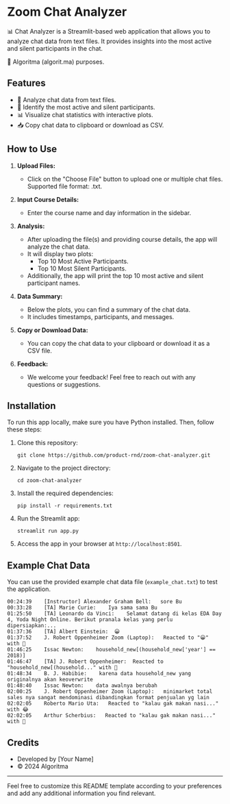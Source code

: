 # Zoom Chat Analyzer
📊 Chat Analyzer is a Streamlit-based web application that allows you to analyze chat data from text files. It provides insights into the most active and silent participants in the chat.

🎯 Algoritma (algorit.ma) purposes.

## Features

- 🔬 Analyze chat data from text files.
- 🔎 Identify the most active and silent participants.
- 📊 Visualize chat statistics with interactive plots.
- 📥 Copy chat data to clipboard or download as CSV.

## How to Use

1. **Upload Files:**
   - Click on the "Choose File" button to upload one or multiple chat files. Supported file format: .txt.

2. **Input Course Details:**
   - Enter the course name and day information in the sidebar.

3. **Analysis:**
   - After uploading the file(s) and providing course details, the app will analyze the chat data.
   - It will display two plots:
     - Top 10 Most Active Participants.
     - Top 10 Most Silent Participants.
   - Additionally, the app will print the top 10 most active and silent participant names.

4. **Data Summary:**
   - Below the plots, you can find a summary of the chat data.
   - It includes timestamps, participants, and messages.

5. **Copy or Download Data:**
   - You can copy the chat data to your clipboard or download it as a CSV file.

6. **Feedback:**
   - We welcome your feedback! Feel free to reach out with any questions or suggestions.

## Installation

To run this app locally, make sure you have Python installed. Then, follow these steps:

1. Clone this repository:
   ```
   git clone https://github.com/product-rnd/zoom-chat-analyzer.git
   ```

2. Navigate to the project directory:
   ```
   cd zoom-chat-analyzer
   ```

3. Install the required dependencies:
   ```
   pip install -r requirements.txt
   ```

4. Run the Streamlit app:
   ```
   streamlit run app.py
   ```

5. Access the app in your browser at `http://localhost:8501`.

## Example Chat Data

You can use the provided example chat data file (`example_chat.txt`) to test the application.

```
00:24:39    [Instructor] Alexander Graham Bell:   sore Bu
00:33:28    [TA] Marie Curie:    Iya sama sama Bu
01:25:50    [TA] Leonardo da Vinci:    Selamat datang di kelas EDA Day 4, Yoda Night Online. Berikut pranala kelas yang perlu dipersiapkan:...
01:37:36    [TA] Albert Einstein:  😀
01:37:52    J. Robert Oppenheimer Zoom (Laptop):   Reacted to "😀" with 🤣
01:46:25    Issac Newton:    household_new[(household_new['year'] == 2018)]
01:46:47    [TA] J. Robert Oppenheimer:  Reacted to "household_new[(household..." with 👏
01:48:34    B. J. Habibie:    karena data household_new yang originalnya akan keoverwrite
01:48:40    Issac Newton:    data awalnya berubah
02:00:25    J. Robert Oppenheimer Zoom (Laptop):   minimarket total sales nya sangat mendominasi dibandingkan format penjualan yg lain
02:02:05    Roberto Mario Uta:   Reacted to "kalau gak makan nasi..." with 😂
02:02:05    Arthur Scherbius:   Reacted to "kalau gak makan nasi..." with 🤣
```

## Credits

- Developed by [Your Name]
- © 2024 Algoritma

---

Feel free to customize this README template according to your preferences and add any additional information you find relevant.
